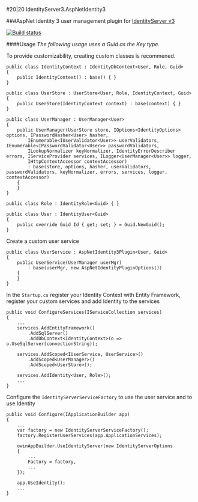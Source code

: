 #20|20 IdentityServer3.AspNetIdentity3

###AspNet Identity 3 user management plugin for [IdentityServer v3](https://github.com/IdentityServer/IdentityServer3)

[![Build status](https://ci.appveyor.com/api/projects/status/ke4calvrfpuehri2/branch/master?svg=true)](https://ci.appveyor.com/project/2020IP/twentytwenty-identityserver3-aspnetidentity3)

####Usage
_The following usage uses a Guid as the Key type._

To provide customizability, creating custom classes is recommened.
```
public class IdentityContext : IdentityDbContext<User, Role, Guid>
{
	public IdentityContext() : base() { }        
}

public class UserStore : UserStore<User, Role, IdentityContext, Guid>
{
	public UserStore(IdentityContext context) : base(context) { }
}

public class UserManager : UserManager<User>
{
	public UserManager(UserStore store, IOptions<IdentityOptions> options, IPasswordHasher<User> hasher,
		IEnumerable<IUserValidator<User>> userValidators, IEnumerable<IPasswordValidator<User>> passwordValidators,
		ILookupNormalizer keyNormalizer, IdentityErrorDescriber errors, IServiceProvider services, ILogger<UserManager<User>> logger,
		IHttpContextAccessor contextAccessor) 
		: base(store, options, hasher, userValidators, passwordValidators, keyNormalizer, errors, services, logger, contextAccessor)
	{
	}
}

public class Role : IdentityRole<Guid> { }

public class User : IdentityUser<Guid>
{
	public override Guid Id { get; set; } = Guid.NewGuid();
}
```
Create a custom user service
```
public class UserService : AspNetIdentity3Plugin<User, Guid>
{
	public UserService(UserManager userMgr) 
		: base(userMgr, new AspNetIdentityPluginOptions())
	{
	}
}
```
In the `Startup.cs` register your Identity Context with Entity Framework,
register your custom services and add Identity to the services
```
public void ConfigureServices(IServiceCollection services)
{
	...
	services.AddEntityFramework()
		.AddSqlServer()
		.AddDbContext<IdentityContext>(o => o.UseSqlServer(connectionString));
		
	services.AddScoped<IUserService, UserService>()
		.AddScoped<UserManager>()
		.AddScoped<UserStore>();
		
	services.AddIdentity<User, Role>();
	...
}
```
Configure the `IdentityServerServiceFactory` to use the user service and to use Identity
```
public void Configure(IApplicationBuilder app)
{
	...
    var factory = new IdentityServerServiceFactory();
    factory.RegisterUserServices(app.ApplicationServices);

    owinAppBuilder.UseIdentityServer(new IdentityServerOptions
    {
        ...
        Factory = factory,
        ...
    });
	
	app.UseIdentity();
    ...
}
```